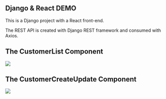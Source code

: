 ## Django & React DEMO

This is a Django project with a React front-end.

The REST API is created with Django REST framework and consumed with Axios.

## The CustomerList Component

![](https://screenshotscdn.firefoxusercontent.com/images/b6c13999-6cdf-4ed1-9dca-557072912320.png)


## The CustomerCreateUpdate Component

![](https://screenshotscdn.firefoxusercontent.com/images/b499804f-6807-4897-8950-e2a26ff2d745.png)